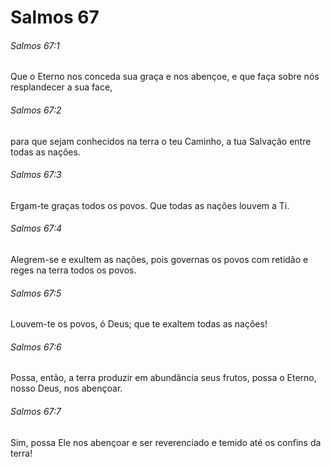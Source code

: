# Salmos 67

###### Salmos 67:1

Que o Eterno nos conceda sua graça e nos abençoe, e que faça sobre nós resplandecer a sua face,

###### Salmos 67:2

para que sejam conhecidos na terra o teu Caminho, a tua Salvação entre todas as nações.

###### Salmos 67:3

Ergam-te graças todos os povos. Que todas as nações louvem a Ti.

###### Salmos 67:4

Alegrem-se e exultem as nações, pois governas os povos com retidão e reges na terra todos os povos.

###### Salmos 67:5

Louvem-te os povos, ó Deus; que te exaltem todas as nações!

###### Salmos 67:6

Possa, então, a terra produzir em abundância seus frutos, possa o Eterno, nosso Deus, nos abençoar.

###### Salmos 67:7

Sim, possa Ele nos abençoar e ser reverenciado e temido até os confins da terra!

